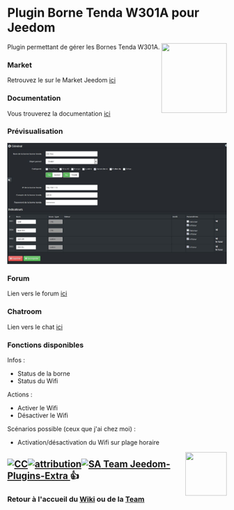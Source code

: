 # Plugin Borne Tenda W301A pour Jeedom

<img src="https://github.com/NextDom/plugin-bornetenda/blob/master/plugin_info/bornetenda_icon.png" align="right" height="160" width="150">

Plugin permettant de gérer les Bornes Tenda W301A.


### Market

Retrouvez le sur le Market Jeedom [ici](https://www.jeedom.com/market/index.php?v=d&p=market&type=plugin&name=bornetenda)


### Documentation

Vous trouverez la documentation [ici](https://github.com/Jeedom-Plugins-Extra/plugin-bornetenda/blob/master/docs/fr_FR/index.md)


### Prévisualisation

<img src="docs/images/bornetenda_screenshot1.jpg" align="center">


### Forum

Lien vers le forum [ici](https://www.jeedom.com/forum/viewtopic.php?f=28&t=5279)


### Chatroom

Lien vers le chat [ici](https://gitter.im/Jeedom-Plugins-Extra/plugin-bornetenda)


### Fonctions disponibles

Infos :
* Status de la borne
* Status du Wifi

Actions :
* Activer le Wifi
* Désactiver le Wifi

Scénarios possible (ceux que j'ai chez moi) :
* Activation/désactivation du Wifi sur plage horaire

<img src="https://github.com/Jeedom-Plugins-Extra/Jeedom-Plugins-Extra/blob/master/images/Jeedom-Plugins-Extra.png" align="right" height="100" width="95">

## <a href="https://creativecommons.org/licenses/by-sa/4.0/"><img alt="CC" src="https://creativecommons.org/images/deed/cc_blue_x2.png" height="24px" width="24px"><img alt="attribution" src="https://creativecommons.org/images/deed/attribution_icon_blue_x2.png" height="24px" width="24px"><img alt="SA" src="https://creativecommons.org/images/deed/sa_blue_x2.png" height="24px" width="24px"> Team Jeedom-Plugins-Extra </a> 👍
### Retour à l'accueil du [Wiki](https://github.com/Jeedom-Plugins-Extra/Jeedom-Plugins-Extra/wiki) ou de la [Team](https://github.com/Jeedom-Plugins-Extra)
